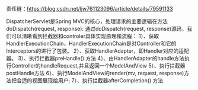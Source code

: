 
责任链：https://blog.csdn.net/ljw761123096/article/details/79591133

DispatcherServlet是Spring MVC的核心，处理请求的主要逻辑在方法doDispatch(request, response):
通过doDispatch(request, response)源码，我们可以清晰看到拦截器和controler具体实现原理和流程：
1）、获取HandlerExecutionChain，HandlerExecutionChain是对Controller和它的Interceptors的进行了包装。
2）、获取HandlerAdapter，即Handler对应的适配器。
3）、执行拦截器preHandle() 方法
4）、由HandlerAdapter的handle方法执行Controller的handleRequest,并且返回一个ModelAndView
5）、执行拦截器postHandle方法
6）、执行ModelAndView的render(mv, request, response)方法把合适的视图展现给用户;
7）、执行拦截器afterCompletion() 方法